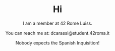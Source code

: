 <h1 align="center">Hi</h1>
<p align="center">I am a member at 42 Rome Luiss.</p>
<p align = "center">You can reach me at: dcarassi@student.42roma.it</p>
<p align = "center">Nobody expects the Spanish Inquisition!</p>
<p align="left">
</p>
